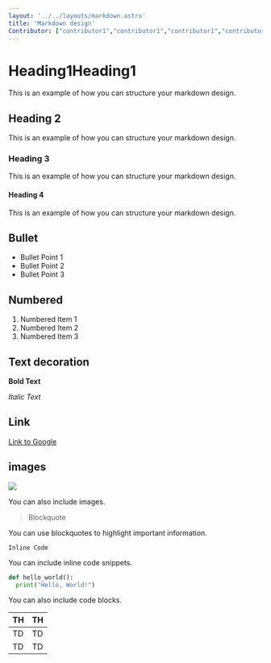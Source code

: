 ```yaml
---
layout: '../../layouts/markdown.astro'
title: 'Markdown design'
Contributor: ["contributor1","contributor1","contributor1","contributor2"]
---
```

# Heading1Heading1

This is an example of how you can structure your markdown design.

## Heading 2
This is an example of how you can structure your markdown design.

### Heading 3
This is an example of how you can structure your markdown design.

#### Heading 4
This is an example of how you can structure your markdown design.

## Bullet

- Bullet Point 1
- Bullet Point 2
- Bullet Point 3

## Numbered

1. Numbered Item 1
2. Numbered Item 2
3. Numbered Item 3

## Text decoration


**Bold Text**



*Italic Text*

## Link


[Link to Google](https://www.google.com)
## images

![](https://storage.googleapis.com/zenn-user-upload/eb3bcb239c9a-20231231.png)

You can also include images.

> Blockquote

You can use blockquotes to highlight important information.

`Inline Code`

You can include inline code snippets.

```python
def hello_world():
  print("Hello, World!")
```

You can also include code blocks.

| TH | TH |
| ---- | ---- |
| TD | TD |
| TD | TD |

